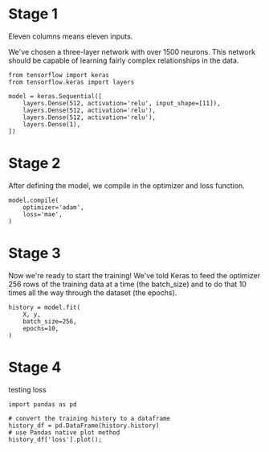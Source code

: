 # Stage 1
Eleven columns means eleven inputs.

We've chosen a three-layer network with over 1500 neurons. This network should be capable of learning fairly complex relationships in the data.

```
from tensorflow import keras
from tensorflow.keras import layers

model = keras.Sequential([
    layers.Dense(512, activation='relu', input_shape=[11]),
    layers.Dense(512, activation='relu'),
    layers.Dense(512, activation='relu'),
    layers.Dense(1),
])
```

# Stage 2
After defining the model, we compile in the optimizer and loss function.

```
model.compile(
    optimizer='adam',
    loss='mae',
)
```
# Stage 3
Now we're ready to start the training! We've told Keras to feed the optimizer 256 rows of the training data at a time (the batch_size) and to do that 10 times all the way through the dataset (the epochs).

```
history = model.fit(
    X, y,
    batch_size=256,
    epochs=10,
)
```

# Stage 4
testing loss
```
import pandas as pd

# convert the training history to a dataframe
history_df = pd.DataFrame(history.history)
# use Pandas native plot method
history_df['loss'].plot();
```
